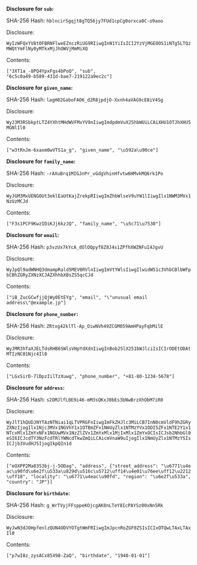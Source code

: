 __Disclosure for `sub`:__

SHA-256 Hash: `hblncirSgqjt8gTQ56jy7FUd1cpCg0orxca0C-o9aoo`

Disclosure:

```
WyIzWFQxYV8tOFBRNFlweEZnczRiUG9RIiwgInN1YiIsICI2YzVjMGE0OS1iNTg5LTQz
MWQtYmFlNy0yMTkxMjJhOWVjMmMiXQ
```

Contents:

```
["3XT1a_-8PQ4YpxFgs4bPoQ", "sub",
"6c5c0a49-b589-431d-bae7-219122a9ec2c"]
```

__Disclosure for `given_name`:__

SHA-256 Hash: `lagH02GaboFAO6_d2R8jpdjO-Xxnh4aVAG9cE8iV4Sg`

Disclosure:

```
WyJ3M3RSbkptLTZ4YXhtMHdWVFMxYV9nIiwgImdpdmVuX25hbWUiLCAiXHU1OTJhXHU5
MGNlIl0
```

Contents:

```
["w3tRnJm-6xaxm0wVTS1a_g", "given_name", "\u592a\u90ce"]
```

__Disclosure for `family_name`:__

SHA-256 Hash: `-rAXuBrq1MIGJnPr_vGdgVhinHfvtw6HMvkMQ6rk1Po`

Disclosure:

```
WyJGM3MxUENGOUt3eklEaUtKajZrekpRIiwgImZhbWlseV9uYW1lIiwgIlx1NWM3MVx1
NzUzMCJd
```

Contents:

```
["F3s1PCF9KwzIDiKJj6kzJQ", "family_name", "\u5c71\u7530"]
```

__Disclosure for `email`:__

SHA-256 Hash: `p3vzUx7kYcA_dOlOQpyf8Z8J4s1ZPfhXWZNFuI4JgvU`

Disclosure:

```
WyJpQl9adWNHQ3dmampRald5MEV0RVlnIiwgImVtYWlsIiwgIlwidW51c3VhbCBlbWFp
bCBhZGRyZXNzXCJAZXhhbXBsZS5qcCJd
```

Contents:

```
["iB_ZucGCwfjjQjWy0EtEYg", "email", "\"unusual email
address\"@example.jp"]
```

__Disclosure for `phone_number`:__

SHA-256 Hash: `ZRtxg42klTl-Ap_OiwNVh49ZCGM059AmHPayFqbMilE`

Disclosure:

```
WyJMR3hTaXJELTdsRHB6SWlsVHpYdXdnIiwgInBob25lX251bWJlciIsICIrODEtODAt
MTIzNC01Njc4Il0
```

Contents:

```
["LGxSirD-7lDpzIilTzXuwg", "phone_number", "+81-80-1234-5678"]
```

__Disclosure for `address`:__

SHA-256 Hash: `s2OMJlfL0E9i46-mM3sQKxJ0bEs3bNwBrzXhObM7iR0`

Disclosure:

```
WyJlT1hQUDJNYTAzNTNiai1qLTVPRGFnIiwgImFkZHJlc3MiLCB7InN0cmVldF9hZGRy
ZXNzIjogIlx1Njc3MVx1NGVhY1x1OTBmZFx1NmUyZlx1NTMzYVx1ODI5ZFx1NTE2Y1x1
NTcxMlx1ZmYxNFx1NGUwMVx1NzZlZVx1ZmYxMlx1MjIxMlx1ZmYxOCIsICJsb2NhbGl0
eSI6ICJcdTY3NzFcdTRlYWNcdTkwZmQiLCAicmVnaW9uIjogIlx1NmUyZlx1NTMzYSIs
ICJjb3VudHJ5IjogIkpQIn1d
```

Contents:

```
["eOXPP2Ma0353bj-j-5ODag", "address", {"street_address": "\u6771\u4e
ac\u90fd\u6e2f\u533a\u829d\u516c\u5712\uff14\u4e01\u76ee\uff12\u2212
\uff18", "locality": "\u6771\u4eac\u90fd", "region": "\u6e2f\u533a",
"country": "JP"}]
```

__Disclosure for `birthdate`:__

SHA-256 Hash: `g_WrTVyjFFsppeKOjcgAK8nLTeY8IcPAYSz00xNn5Rk`

Disclosure:

```
WyJwN3dJOHpfenlzQUN4ODVYOTgtWmFRIiwgImJpcnRoZGF0ZSIsICIxOTQwLTAxLTAx
Il0
```

Contents:

```
["p7wI8z_zysACx85X98-ZaQ", "birthdate", "1940-01-01"]
```